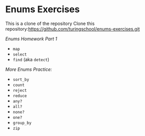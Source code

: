 # Enums Exercises

This is a clone of the repository 
Clone this repository:https://github.com/turingschool/enums-exercises.git


_Enums Homework Part 1_

* `map`
* `select`
* `find` (aka `detect`)

_More Enums Practice:_

* `sort_by`
* `count`
* `reject`
* `reduce`
* `any?`
* `all?`
* `none?`
* `one?`
* `group_by`
* `zip`

